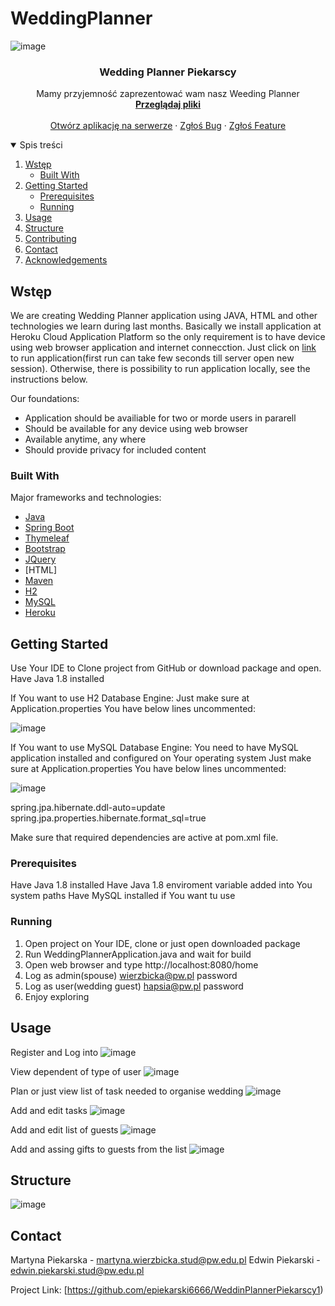 # WeddingPlanner
<!--
*** Dziękujemy za przeglądanie pliku REDME
-->

![image](https://user-images.githubusercontent.com/46848957/121599139-edba6480-ca42-11eb-8304-4ec76a584f67.png)

  <h3 align="center">Wedding Planner Piekarscy</h3>

  <p align="center">
    Mamy przyjemność zaprezentować wam nasz Weeding Planner
    <br />
    <a href="https://github.com/epiekarski6666/WeddinPlannerPiekarscy1/blob/master/README.md"><strong>Przeglądaj pliki</strong></a>
    <br />
    <br />
    <a href="https://weddingplannerpiekarscy.herokuapp.com/">Otwórz aplikację na serwerze</a>
    ·
    <a href="https://github.com/epiekarski6666/WeddingPlanner/issues">Zgłoś Bug</a>
    ·
    <a href="https://github.com/epiekarski6666/WeddingPlanner/issues">Zgłoś Feature</a>
  </p>
</p>



<details open="open">
  <summary>Spis treści</summary>
  <ol>
    <li>
      <a href="#Wstęp">Wstęp</a>
      <ul>
        <li><a href="#built-with">Built With</a></li>
      </ul>
    </li>
    <li>
      <a href="#getting-started">Getting Started</a>
      <ul>
        <li><a href="#prerequisites">Prerequisites</a></li>
        <li><a href="#running">Running</a></li>
      </ul>
    </li>
    <li><a href="#usage">Usage</a></li>
    <li><a href="#structure">Structure</a></li>
    <li><a href="#contributing">Contributing</a></li>
    <li><a href="#contact">Contact</a></li>
    <li><a href="#acknowledgements">Acknowledgements</a></li>
  </ol>
</details>



<!-- ABOUT THE PROJECT -->
## Wstęp

We are creating Wedding Planner application using JAVA, HTML and other technologies we learn during last months.
Basically we install application at Heroku Cloud Application Platform so the only requirement is to have device using web browser application and internet connecction.
Just click on [link](https://weddinplannerpiekarscy1.herokuapp.com) to run application(first run can take few seconds till server open new session).
Otherwise, there is possibility to run application locally, see the instructions below.

Our foundations:

* Application should be availiable for two or morde users in pararell
* Should be available for any device using web browser
* Available anytime, any where
* Should provide privacy for included content

### Built With

Major frameworks and technologies:
* [Java](https://www.java.com)
* [Spring Boot](https://spring.io)
* [Thymeleaf](https://spring.io)
* [Bootstrap](https://getbootstrap.com)
* [JQuery](https://jquery.com)
* [HTML]
* [Maven](https://maven.apache.org)
* [H2](https://spring.io)
* [MySQL](https://spring.io)
* [Heroku](https://www.heroku.com)


<!-- GETTING STARTED -->
## Getting Started

Use Your IDE to Clone project from GitHub or download package and open.
Have Java 1.8 installed

If You want to use H2 Database Engine:
Just make sure at Application.properties You have below lines uncommented:

![image](https://user-images.githubusercontent.com/46848957/121598635-4e956d00-ca42-11eb-9cb0-dfd64f4e33e6.png)

If You want to use MySQL Database Engine:
You need to have MySQL application installed and configured on Your operating system
Just make sure at Application.properties You have below lines uncommented:

![image](https://user-images.githubusercontent.com/46848957/121598716-5fde7980-ca42-11eb-8ac2-96d03a043c9e.png)

spring.jpa.hibernate.ddl-auto=update
spring.jpa.properties.hibernate.format_sql=true

Make sure that required dependencies are active at pom.xml file.

### Prerequisites

Have Java 1.8 installed
Have Java 1.8 enviroment variable added into You system paths
Have MySQL installed if You want tu use

### Running

1. Open project on Your IDE, clone or just open downloaded package
2. Run WeddingPlannerApplication.java and wait for build
3. Open web browser and type http://localhost:8080/home
4. Log as admin(spouse)
wierzbicka@pw.pl
password
5. Log as user(wedding guest)
hapsia@pw.pl
password
6. Enjoy exploring


<!-- USAGE EXAMPLES -->
## Usage

Register and Log into
![image](https://user-images.githubusercontent.com/46848957/121599566-8355f400-ca43-11eb-9707-3d9d81b3642f.png)

View dependent of type of user
![image](https://user-images.githubusercontent.com/46848957/121599642-a4b6e000-ca43-11eb-84d6-e0092fa0cec1.png)

Plan or just view list of task needed to organise wedding
![image](https://user-images.githubusercontent.com/46848957/121599750-cf089d80-ca43-11eb-8285-0f2838bf98f8.png)

Add and edit tasks
![image](https://user-images.githubusercontent.com/46848957/121600834-64586180-ca45-11eb-895d-9ba81095fcc3.png)

Add and edit list of guests
![image](https://user-images.githubusercontent.com/46848957/121599945-1131df00-ca44-11eb-90c1-f9e5855447d2.png)

Add and assing gifts to guests from the list
![image](https://user-images.githubusercontent.com/46848957/121600195-666df080-ca44-11eb-8c23-0f0da7ce6673.png)

<!-- STRUCTURE -->
## Structure

![image](https://user-images.githubusercontent.com/46848957/121600359-a03ef700-ca44-11eb-88a4-db27ab8ea3de.png)


<!-- CONTACT -->
## Contact

Martyna Piekarska - [martyna.wierzbicka.stud@pw.edu.pl](martyna.wierzbicka.stud@pw.edu.pl)
Edwin Piekarski - [edwin.piekarski.stud@pw.edu.pl](edwin.piekarski.stud@pw.edu.pl)


Project Link: [https://github.com/epiekarski6666/WeddinPlannerPiekarscy1)

